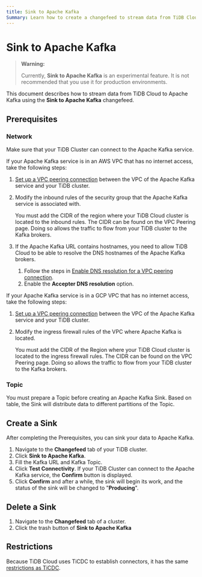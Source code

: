 ```yaml
---
title: Sink to Apache Kafka
Summary: Learn how to create a changefeed to stream data from TiDB Cloud to Apache Kafka. 
---
```


# Sink to Apache Kafka

> **Warning:**
>
> Currently, **Sink to Apache Kafka** is an experimental feature. It is not recommended that you use it for production environments.

This document describes how to stream data from TiDB Cloud to Apache Kafka using the **Sink to Apache Kafka** changefeed.

## Prerequisites

### Network

Make sure that your TiDB Cluster can connect to the Apache Kafka service.

If your Apache Kafka service is in an AWS VPC that has no internet access, take the following steps:

1. [Set up a VPC peering connection](/tidb-cloud/set-up-vpc-peering-connections.md) between the VPC of the Apache Kafka service and your TiDB cluster. 
2. Modify the inbound rules of the security group that the Apache Kafka service is associated with. 

    You must add the CIDR of the region where your TiDB Cloud cluster is located to the inbound rules. The CIDR can be found on the VPC Peering page. Doing so allows the traffic to flow from your TiDB cluster to the Kafka brokers.

3. If the Apache Kafka URL contains hostnames, you need to allow TiDB Cloud to be able to resolve the DNS hostnames of the Apache Kafka brokers.

    1. Follow the steps in [Enable DNS resolution for a VPC peering connection](https://docs.aws.amazon.com/vpc/latest/peering/modify-peering-connections.html#vpc-peering-dns).
    2. Enable the **Accepter DNS resolution** option.

If your Apache Kafka service is in a GCP VPC that has no internet access, take the following steps:

1. [Set up a VPC peering connection](/tidb-cloud/set-up-vpc-peering-connections.md) between the VPC of the Apache Kafka service and your TiDB cluster. 
2. Modify the ingress firewall rules of the VPC where Apache Kafka is located. 

    You must add the CIDR of the Region where your TiDB Cloud cluster is located to the ingress firewall rules. The CIDR can be found on the VPC Peering page. Doing so allows the traffic to flow from your TiDB cluster to the Kafka brokers.

### Topic

You must prepare a Topic before creating an Apache Kafka Sink. Based on table, the Sink will distribute data to different partitions of the Topic.

## Create a Sink

After completing the Prerequisites, you can sink your data to Apache Kafka.

1. Navigate to the **Changefeed** tab of your TiDB cluster.
2. Click **Sink to Apache Kafka**.
3. Fill the Kafka URL and Kafka Topic.
4. Click **Test Connectivity**. If your TiDB Cluster can connect to the Apache Kafka service, the **Confirm** button is displayed.
5. Click **Confirm** and after a while, the sink will begin its work, and the status of the sink will be changed to "**Producing**".

## Delete a Sink

1. Navigate to the **Changefeed** tab of a cluster.
2. Click the trash button of **Sink to Apache Kafka**

## Restrictions

Because TiDB Cloud uses TiCDC to establish connectors, it has the same [restrictions as TiCDC](https://docs.pingcap.com/tidb/stable/ticdc-overview#restrictions).
